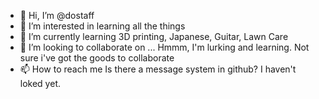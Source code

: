 - 👋 Hi, I’m @dostaff
- 👀 I’m interested in learning all the things
- 🌱 I’m currently learning 3D printing, Japanese, Guitar, Lawn Care
- 💞️ I’m looking to collaborate on ...  Hmmm, I'm lurking and learning.  Not sure i've got the goods to collaborate
- 📫 How to reach me Is there a message system in github?  I haven't loked yet.

<!---
dostaff/dostaff is a ✨ special ✨ repository because its `README.md` (this file) appears on your GitHub profile.
You can click the Preview link to take a look at your changes.
--->
